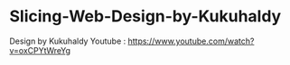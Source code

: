 # Slicing-Web-Design-by-Kukuhaldy
Design by Kukuhaldy
Youtube : https://www.youtube.com/watch?v=oxCPYtWreYg
